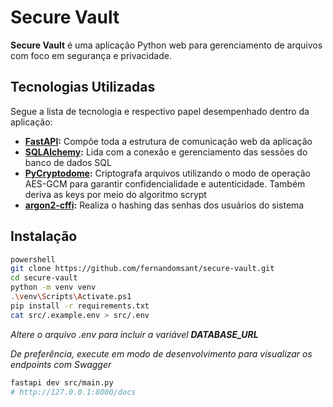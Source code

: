 # Secure Vault

**Secure Vault** é uma aplicação Python web para gerenciamento de arquivos com foco em segurança e privacidade.

## Tecnologias Utilizadas

Segue a lista de tecnologia e respectivo papel desempenhado dentro da aplicação:

- **[FastAPI](https://fastapi.tiangolo.com/):** Compõe toda a estrutura de comunicação web da aplicação
- **[SQLAlchemy](https://www.sqlalchemy.org/):** Lida com a conexão e gerenciamento das sessões do banco de dados SQL
- **[PyCryptodome](https://pycryptodome.readthedocs.io/):** Criptografa arquivos utilizando o modo de operação AES-GCM para garantir confidencialidade e autenticidade. Também deriva as keys por meio do algoritmo scrypt
- **[argon2-cffi](https://pypi.org/project/argon2-cffi/):** Realiza o hashing das senhas dos usuários do sistema

## Instalação

```bash
powershell
git clone https://github.com/fernandomsant/secure-vault.git
cd secure-vault
python -m venv venv
.\venv\Scripts\Activate.ps1
pip install -r requirements.txt
cat src/.example.env > src/.env
```
*Altere o arquivo .env para incluir a variável **DATABASE_URL***

*De preferência, execute em modo de desenvolvimento para visualizar os endpoints com Swagger*
```bash
fastapi dev src/main.py
# http://127.0.0.1:8000/docs
```